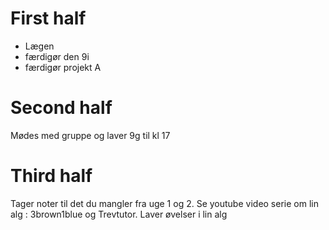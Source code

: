 # First half
- Lægen
- færdigør den 9i
- færdigør projekt A
# Second half
Mødes med gruppe og laver 9g til kl 17 
# Third half
Tager noter til det du mangler fra uge 1 og 2. 
Se youtube video serie om lin alg : 3brown1blue og Trevtutor. 
Laver øvelser i lin alg